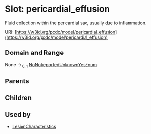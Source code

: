 
# Slot: pericardial_effusion


Fluid collection within the pericardial sac, usually due to inflammation.

URI: [https://w3id.org/pcdc/model/pericardial_effusion](https://w3id.org/pcdc/model/pericardial_effusion)


## Domain and Range

None &#8594;  <sub>0..1</sub> [NoNotreportedUnknownYesEnum](NoNotreportedUnknownYesEnum.md)

## Parents


## Children


## Used by

 * [LesionCharacteristics](LesionCharacteristics.md)
